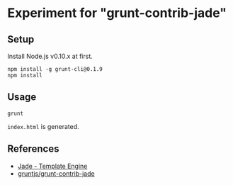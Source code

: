 # Experiment for "grunt-contrib-jade"

## Setup

Install Node.js v0.10.x at first.

```
npm install -g grunt-cli@0.1.9
npm install
```

## Usage

```
grunt
```

`index.html` is generated.

## References

* [Jade - Template Engine](http://jade-lang.com/)
* [gruntjs/grunt-contrib-jade](https://github.com/gruntjs/grunt-contrib-jade)
